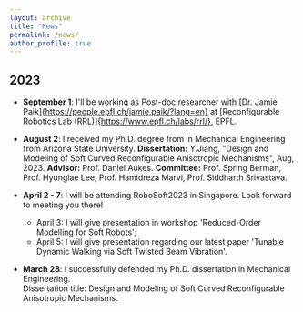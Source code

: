 ```yaml
---
layout: archive
title: "News"
permalink: /news/
author_profile: true
---
```

## 2023
* **September 1**: I'll be working as Post-doc researcher with [Dr. Jamie Paik]{https://people.epfl.ch/jamie.paik/?lang=en} at [Reconfigurable Robotics Lab (RRL)]{https://www.epfl.ch/labs/rrl/}, EPFL.

* **August 2**: I received my Ph.D. degree from in Mechanical Engineering from Arizona State University. 
    **Dissertation:** Y.Jiang, "Design and Modeling of Soft Curved Reconfigurable Anisotropic Mechanisms", Aug, 2023. 
    **Advisor:** Prof. Daniel Aukes.
    **Committee:** Prof. Spring Berman, Prof. Hyunglae Lee, Prof. Hamidreza Marvi, Prof. Siddharth Srivastava.


* **April 2 - 7**: I will be attending RoboSoft2023 in Singapore. Look forward to meeting you there!
    * April 3: I will give presentation in workshop 'Reduced-Order Modelling for Soft Robots';
    * April 5: I will give presentation regarding our latest paper 'Tunable Dynamic Walking via Soft Twisted Beam Vibration'.

* **March 28**: I successfully defended my Ph.D. dissertation in Mechanical Engineering.\
Dissertation title: Design and Modeling of Soft Curved Reconfigurable Anisotropic Mechanisms.
